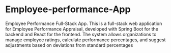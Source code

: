 # Employee-performance-App
Employee Performance Full-Stack App. This is a full-stack web application for Employee Performance Appraisal, developed with Spring Boot for the backend and React for the frontend. The system allows organizations to manage employee ratings, calculate performance percentages, and suggest adjustments based on deviations from standard percentages
